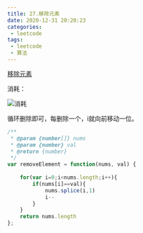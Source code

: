 ```yaml
---
title: 27.移除元素
date: 2020-12-31 20:20:23
categories:
 - leetcode
tags:
 - leetcode
 - 算法
---
```


[移除元素](https://leetcode-cn.com/problems/remove-element/)

消耗：

![消耗](/images/leetcode/27.png)

循环删除即可，每删除一个，i就向前移动一位。

```javascript
/**
 * @param {number[]} nums
 * @param {number} val
 * @return {number}
 */
var removeElement = function(nums, val) {
    
    for(var i=0;i<nums.length;i++){
        if(nums[i]==val){
            nums.splice(i,1)
            i--
        }
    }
    return nums.length
};
```